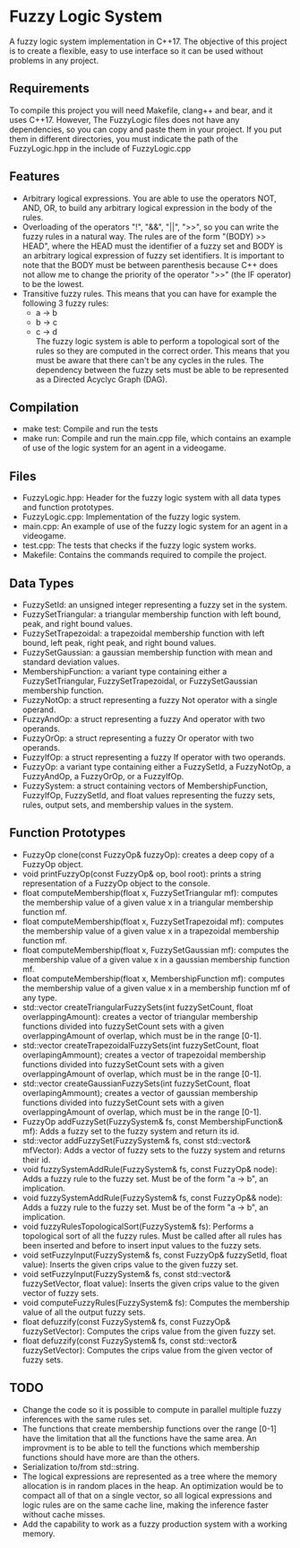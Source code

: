 # Fuzzy Logic System
A fuzzy logic system implementation in C++17. The objective of this project is to create a flexible, easy to use interface so it can be used without problems in any project.

## Requirements
To compile this project you will need Makefile, clang++ and bear, and it uses C++17. However, The FuzzyLogic files does not have any dependencies, so you can copy and paste them in your project. If you put them in different directories, you must indicate the path of the FuzzyLogic.hpp in the include of FuzzyLogic.cpp

## Features
- Arbitrary logical expressions. You are able to use the operators NOT, AND, OR, to build any arbitrary logical expression in the body of the rules.
- Overloading of the operators "!", "&&", "||", ">>", so you can write the fuzzy rules in a natural way. The rules are of the form "(BODY) >> HEAD", where the HEAD must the identifier of a fuzzy set and BODY is an arbitrary logical expression of fuzzy set identifiers. It is important to note that the BODY must be between parenthesis because C++ does not allow me to change the priority of the operator ">>" (the IF operator) to be the lowest.
- Transitive fuzzy rules. This means that you can have for example the following 3 fuzzy rules:
	- a -> b
	- b -> c
	- c -> d <br>
The fuzzy logic system is able to perform a topological sort of the rules so they are computed in the correct order. This means that you must be aware that there can't be any cycles in the rules. The dependency between the fuzzy sets must be able to be represented as a Directed Acyclyc Graph (DAG).

## Compilation
- make test: Compile and run the tests
- make run: Compile and run the main.cpp file, which contains an example of use of the logic system for an agent in a videogame.

## Files
- FuzzyLogic.hpp: Header for the fuzzy logic system with all data types and function prototypes.
- FuzzyLogic.cpp: Implementation of the fuzzy logic system.
- main.cpp: An example of use of the fuzzy logic system for an agent in a videogame. 
- test.cpp: The tests that checks if the fuzzy logic system works.
- Makefile: Contains the commands required to compile the project.

## Data Types
- FuzzySetId: an unsigned integer representing a fuzzy set in the system.
- FuzzySetTriangular: a triangular membership function with left bound, peak, and right bound values.
- FuzzySetTrapezoidal: a trapezoidal membership function with left bound, left peak, right peak, and right bound values.
- FuzzySetGaussian: a gaussian membership function with mean and standard deviation values.
- MembershipFunction: a variant type containing either a FuzzySetTriangular, FuzzySetTrapezoidal, or FuzzySetGaussian membership function.
- FuzzyNotOp: a struct representing a fuzzy Not operator with a single operand.
- FuzzyAndOp: a struct representing a fuzzy And operator with two operands.
- FuzzyOrOp: a struct representing a fuzzy Or operator with two operands.
- FuzzyIfOp: a struct representing a fuzzy If operator with two operands.
- FuzzyOp: a variant type containing either a FuzzySetId, a FuzzyNotOp, a FuzzyAndOp, a FuzzyOrOp, or a FuzzyIfOp.
- FuzzySystem: a struct containing vectors of MembershipFunction, FuzzyIfOp, FuzzySetId, and float values representing the fuzzy sets, rules, output sets, and membership values in the system.

## Function Prototypes
- FuzzyOp clone(const FuzzyOp& fuzzyOp): creates a deep copy of a FuzzyOp object.
- void printFuzzyOp(const FuzzyOp& op, bool root): prints a string representation of a FuzzyOp object to the console.
- float computeMembership(float x, FuzzySetTriangular mf): computes the membership value of a given value x in a triangular membership function mf.
- float computeMembership(float x, FuzzySetTrapezoidal mf): computes the membership value of a given value x in a trapezoidal membership function mf.
- float computeMembership(float x, FuzzySetGaussian mf): computes the membership value of a given value x in a gaussian membership function mf.
- float computeMembership(float x, MembershipFunction mf): computes the membership value of a given value x in a membership function mf of any type.
- std::vector<MembershipFunction> createTriangularFuzzySets(int fuzzySetCount, float overlappingAmount): creates a vector of triangular membership functions divided into fuzzySetCount sets with a given overlappingAmount of overlap, which must be in the range [0-1].
- std::vector<MembershipFunction> createTrapezoidalFuzzySets(int fuzzySetCount, float overlapingAmmount); creates a vector of trapezoidal membership functions divided into fuzzySetCount sets with a given overlappingAmount of overlap, which must be in the range [0-1].
- std::vector<MembershipFunction> createGaussianFuzzySets(int fuzzySetCount, float overlapingAmmount); creates a vector of gaussian membership functions divided into fuzzySetCount sets with a given overlappingAmount of overlap, which must be in the range [0-1].
- FuzzyOp addFuzzySet(FuzzySystem& fs, const MembershipFunction& mf): Adds a fuzzy set to the fuzzy system and return its id.
- std::vector<FuzzyOp> addFuzzySet(FuzzySystem& fs, const std::vector<MembershipFunction>& mfVector): Adds a vector of fuzzy sets to the fuzzy system and returns their id.
- void fuzzySystemAddRule(FuzzySystem& fs, const FuzzyOp& node): Adds a fuzzy rule to the fuzzy set. Must be of the form "a -> b", an implication.
- void fuzzySystemAddRule(FuzzySystem& fs, const FuzzyOp&& node): Adds a fuzzy rule to the fuzzy set. Must be of the form "a -> b", an implication.
- void fuzzyRulesTopologicalSort(FuzzySystem& fs): Performs a topological sort of all the fuzzy rules. Must be called after all rules has been inserted and before to insert input values to the fuzzy sets.
- void setFuzzyInput(FuzzySystem& fs, const FuzzyOp& fuzzySetId, float value): Inserts the given crips value to the given fuzzy set.
- void setFuzzyInput(FuzzySystem& fs, const std::vector<FuzzyOp>& fuzzySetVector, float value): Inserts the given crips value to the given vector of fuzzy sets.
- void computeFuzzyRules(FuzzySystem& fs): Computes the membership value of all the output fuzzy sets.
- float defuzzify(const FuzzySystem& fs, const FuzzyOp& fuzzySetVector): Computes the crips value from the given fuzzy set.
- float defuzzify(const FuzzySystem& fs, const std::vector<FuzzyOp>& fuzzySetVector): Computes the crips value from the given vector of fuzzy sets.


## TODO
- Change the code so it is possible to compute in parallel multiple fuzzy inferences with the same rules set.
- The functions that create membership functions over the range [0-1] have the limitation that all the functions have the same area. An improvment is to be able to tell the functions which membership functions should have more are than the others.
- Serialization to/from std::string.
- The logical expressions are represented as a tree where the memory allocation is in random places in the heap. An optimization would be to compact all of that on a single vector, so all logical expressions and logic rules are on the same cache line, making the inference faster without cache misses.
- Add the capability to work as a fuzzy production system with a working memory.
